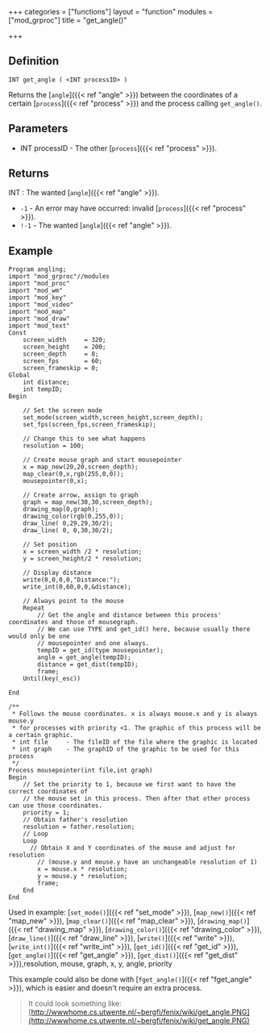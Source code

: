 +++
categories = ["functions"]
layout = "function"
modules = ["mod_grproc"]
title = "get_angle()"

+++

## Definition

    INT get_angle ( <INT processID> )

Returns the [`angle`]({{< ref "angle" >}}) between the coordinates of a certain [`process`]({{< ref "process" >}}) and the process calling `get_angle()`.

## Parameters

- INT processID - The other [`process`]({{< ref "process" >}}).

## Returns

INT : The wanted [`angle`]({{< ref "angle" >}}).

- `-1` - An error may have occurred: invalid [`process`]({{< ref "process" >}}).
- `!-1` - The wanted [`angle`]({{< ref "angle" >}}).

## Example

```
Program angling;
import "mod_grproc"//modules
import "mod_proc"
import "mod_wm"
import "mod_key"
import "mod_video"
import "mod_map"
import "mod_draw"
import "mod_text"
Const
    screen_width     = 320;
    screen_height    = 200;
    screen_depth     = 8;
    screen_fps       = 60;
    screen_frameskip = 0;
Global
    int distance;
    int tempID;
Begin

    // Set the screen mode
    set_mode(screen_width,screen_height,screen_depth);
    set_fps(screen_fps,screen_frameskip);

    // Change this to see what happens
    resolution = 100;

    // Create mouse graph and start mousepointer
    x = map_new(20,20,screen_depth);
    map_clear(0,x,rgb(255,0,0));
    mousepointer(0,x);

    // Create arrow, assign to graph
    graph = map_new(30,30,screen_depth);
    drawing_map(0,graph);
    drawing_color(rgb(0,255,0));
    draw_line( 0,29,29,30/2);
    draw_line( 0, 0,30,30/2);

    // Set position
    x = screen_width /2 * resolution;
    y = screen_height/2 * resolution;

    // Display distance
    write(0,0,0,0,"Distance:");
    write_int(0,60,0,0,&distance);

    // Always point to the mouse
    Repeat
        // Get the angle and distance between this process' coordinates and those of mousegraph.
        // We can use TYPE and get_id() here, because usually there would only be one
        // mousepointer and one always.
        tempID = get_id(type mousepointer);
        angle = get_angle(tempID);
        distance = get_dist(tempID);
        frame;
    Until(key(_esc))

End

/**
 * Follows the mouse coordinates. x is always mouse.x and y is always mouse.y
 * for processes with priority <1. The graphic of this process will be a certain graphic.
 * int file     - The fileID of the file where the graphic is located
 * int graph    - The graphID of the graphic to be used for this process
 */
Process mousepointer(int file,int graph)
Begin
    // Set the priority to 1, because we first want to have the correct coordinates of
    // the mouse set in this process. Then after that other process can use those coordinates.
    priority = 1;
    // Obtain father's resolution
    resolution = father.resolution;
    // Loop
    Loop
      // Obtain X and Y coordinates of the mouse and adjust for resolution
        // (mouse.y and mouse.y have an unchangeable resolution of 1)
        x = mouse.x * resolution;
        y = mouse.y * resolution;
        frame;
    End
End
```

Used in example: [`set_mode()`]({{< ref "set_mode" >}}), [`map_new()`]({{< ref "map_new" >}}), [`map_clear()`]({{< ref "map_clear" >}}), [`drawing_map()`]({{< ref "drawing_map" >}}), [`drawing_color()`]({{< ref "drawing_color" >}}), [`draw_line()`]({{< ref "draw_line" >}}), [`write()`]({{< ref "write" >}}), [`write_int()`]({{< ref "write_int" >}}), [`get_id()`]({{< ref "get_id" >}}), [`get_angle()`]({{< ref "get_angle" >}}), [`get_dist()`]({{< ref "get_dist" >}}),resolution, mouse, graph, x, y, angle, priority

This example could also be done with [`fget_angle()`]({{< ref "fget_angle" >}}), which is easier and doesn't require an extra process.

> It could look something like: [http://wwwhome.cs.utwente.nl/~bergfi/fenix/wiki/get_angle.PNG](http://wwwhome.cs.utwente.nl/~bergfi/fenix/wiki/get_angle.PNG)
